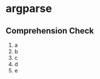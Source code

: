 [//]: <> (author: Joe Turner)
[//]: <> (type: 3pc)
[//]: <> (time: )

#  argparse



## Comprehension Check

1. a
2. b
3. c
4. d
5. e
